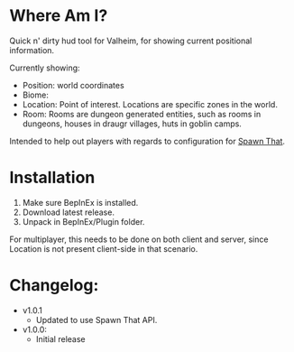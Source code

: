 # Where Am I?

Quick n' dirty hud tool for Valheim, for showing current positional information.

Currently showing:
- Position: world coordinates
- Biome: 
- Location: Point of interest. Locations are specific zones in the world.
- Room: Rooms are dungeon generated entities, such as rooms in dungeons, houses in draugr villages, huts in goblin camps.

Intended to help out players with regards to configuration for [Spawn That](https://github.com/ASharpPen/Valheim.SpawnThat).

# Installation

1. Make sure BepInEx is installed.
2. Download latest release.
3. Unpack in BepInEx/Plugin folder.

For multiplayer, this needs to be done on both client and server, since Location is not present client-side in that scenario.

# Changelog:
- v1.0.1
  - Updated to use Spawn That API.
- v1.0.0: 
  - Initial release